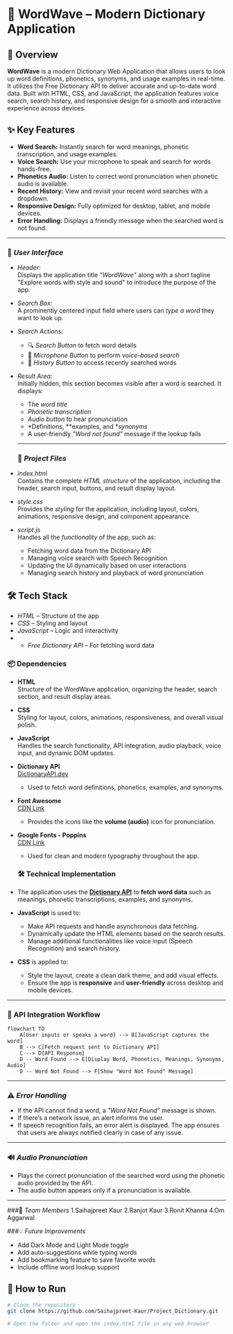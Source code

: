 # 🌟 WordWave – Modern Dictionary Application

## **📘 Overview**

**WordWave** is a modern Dictionary Web Application that allows users to look up word definitions, phonetics, synonyms, and usage examples in real-time. It utilizes the Free Dictionary API to deliver accurate and up-to-date word data. Built with HTML, CSS, and JavaScript, the application features voice search, search history, and responsive design for a smooth and interactive experience across devices.

## **✨ Key Features**

- **Word Search:** Instantly search for word meanings, phonetic transcription, and usage examples.
- **Voice Search:** Use your microphone to speak and search for words hands-free.
- **Phonetics Audio:** Listen to correct word pronunciation when phonetic audio is available.
- **Recent History:** View and revisit your recent word searches with a dropdown.
- **Responsive Design:** Fully optimized for desktop, tablet, and mobile devices.
- **Error Handling:** Displays a friendly message when the searched word is not found.
---

### 🎨 *User Interface*

- *Header:*  
  Displays the application title *"WordWave"* along with a short tagline "Explore words with style and sound" to introduce the purpose of the app.

- *Search Box:*  
  A prominently centered input field where users can *type a word* they want to look up.

- *Search Actions:*  
  - 🔍 *Search Button* to fetch word details  
  - 🎤 *Microphone Button* to perform *voice-based search*  
  - 🔁 *History Button* to access recently searched words

- *Result Area:*  
  Initially hidden, this section becomes visible after a word is searched. It displays:
  - The *word title*
  - *Phonetic transcription*
  - *Audio button* to hear pronunciation
  - *Definitions, **examples, and **synonyms*
  - A user-friendly *"Word not found"* message if the lookup fails

  ---
  ### 📂 *Project Files*

- *index.html*  
  Contains the complete *HTML structure* of the application, including the header, search input, buttons, and result display layout.

- *style.css*  
  Provides the *styling* for the application, including layout, colors, animations, responsive design, and component appearance.

- *script.js*  
  Handles all the *functionality* of the app, such as:
  - Fetching word data from the Dictionary API
  - Managing voice search with Speech Recognition
  - Updating the UI dynamically based on user interactions
  - Managing search history and playback of word pronunciation
    
## 🛠 Tech Stack

- *HTML* – Structure of the app  
- *CSS* – Styling and layout  
- *JavaScript* – Logic and interactivity  
- - *Free Dictionary API* – For fetching word data

### 📦 **Dependencies**

- **HTML**  
  Structure of the WordWave application, organizing the header, search section, and result display areas.

- **CSS**  
  Styling for layout, colors, animations, responsiveness, and overall visual polish.

- **JavaScript**  
  Handles the search functionality, API integration, audio playback, voice input, and dynamic DOM updates.

- **Dictionary API**  
  [DictionaryAPI.dev](https://dictionaryapi.dev/)  
  - Used to fetch word definitions, phonetics, examples, and synonyms.

- **Font Awesome**  
  [CDN Link](https://cdnjs.cloudflare.com/ajax/libs/font-awesome/5.15.4/css/all.min.css)  
  - Provides the icons like the **volume (audio)** icon for pronunciation.

- **Google Fonts - Poppins**  
  [CDN Link](https://fonts.googleapis.com/css2?family=Poppins&display=swap)  
  - Used for clean and modern typography throughout the app.
 
    
  ### 🛠️ **Technical Implementation**

- The application uses the **[Dictionary API](https://dictionaryapi.dev/)** to **fetch word data** such as meanings, phonetic transcriptions, examples, and synonyms.

- **JavaScript** is used to:
  - Make API requests and handle asynchronous data fetching.
  - Dynamically update the HTML elements based on the search results.
  - Manage additional functionalities like voice input (Speech Recognition) and search history.

- **CSS** is applied to:
  - Style the layout, create a clean dark theme, and add visual effects.
  - Ensure the app is **responsive** and **user-friendly** across desktop and mobile devices.
---
### 🔄 **API Integration Workflow**

```mermaid
flowchart TD
    A[User inputs or speaks a word] --> B[JavaScript captures the word]
    B --> C[Fetch request sent to Dictionary API]
    C --> D{API Response}
    D -- Word Found --> E[Display Word, Phonetics, Meanings, Synonyms, Audio]
    D -- Word Not Found --> F[Show "Word Not Found" Message]
```
---
### ⚠️ *Error Handling*

- If the API cannot find a word, a *"Word Not Found"* message is shown.
- If there’s a network issue, an alert informs the user.
- If speech recognition fails, an error alert is displayed.
  The app ensures that users are always notified clearly in case of any issue.
  
---
### 🔊 *Audio Pronunciation*

- Plays the correct pronunciation of the searched word using the phonetic audio provided by the API.
- The audio button appears only if a pronunciation is available.
---
   
###👥 *Team Members*
1.Saihajpreet Kaur
2.Ranjot Kaur
3.Ronit Khanna
4.Om Aggarwal


###💡 *Future Improvements*

- Add Dark Mode and Light Mode toggle
- Add auto-suggestions while typing words
- Add bookmarking feature to save favorite words
- Include offline word lookup support

## 🚀 How to Run

```bash
# Clone the repository
git clone https://github.com/Saihajpreet-Kaur/Project_Dictionary.git

# Open the folder and open the index.html file in any web browser
